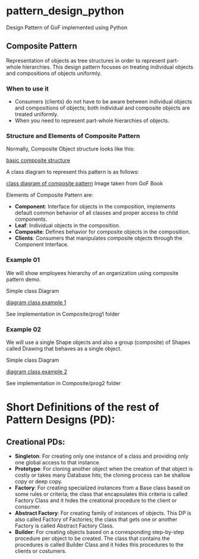 # pattern_design_python
Design Pattern of GoF implemented using Python

## Composite Pattern
Representation of objects as tree structures in order to represent part-whole hierarchies. This design pattern focuses on treating individual objects and compositions of objects uniformly.

### When to use it
* Consumers (clients) do not have to be aware between individual objects and compositions of objects; both individual and composite objects are treated uniformly.
* When you need to represent part-whole hierarchies of objects.

### Structure and Elements of Composite Pattern
Normally, Composite Object structure looks like this:

[basic composite structure](https://drive.google.com/open?id=0B1I420fBHITvTzFpcHZkV25Mc1E)

A class diagram to represent this pattern is as follows:

[class diagram of composite pattern](https://drive.google.com/open?id=0B1I420fBHITvc1p5X0F1WmNuWTQ)
Image taken from GoF Book

Elements of Composite Pattern are:

* __Component__: Interface for objects in the composition, implements default common behavior of all classes and proper access to child components.
* __Leaf__: Individual objects in the composition.
* __Composite__: Defines behavior for composite objects in the composition.
* __Clients__: Consumers that manipulates composite objects through the Component Interface.

### Example 01
We will show employees hierarchy of an organization using composite pattern demo.

Simple class Diagram

[diagram class example 1](https://drive.google.com/open?id=0B1I420fBHITvZ2pIVWNITUdBOG8)

See implementation in Composite/prog1 folder

### Example 02
We will use a single Shape objects and also a group (composite) of Shapes called Drawing that behaves as a single object.

Simple class Diagram

[diagram class example 2](https://drive.google.com/open?id=0B1I420fBHITvTnJfM2pDTE5na2M)

See implementation in Composite/prog2 folder

# Short Definitions of the rest of Pattern Designs (PD):
## Creational PDs:
* __Singleton__: For creating only one instance of a class and providing only one global access to that instance.
* __Prototype__: For cloning another object when the creation of that object is costly or takes many Database hits; the cloning process can be shallow copy or deep copy.
* __Factory__: For creating specialized instances from a Base class based on some rules or criteria; the class that encapsulates this criteria is called Factory Class and it hides the creational procedure to the client or consumer.
* __Abstract Factory__: For creating family of instances of objects. This DP is also called Factory of Factories; the class that gets one or another Factory is called Abstract Factory Class.
* __Builder__: For creating objects based on a corresponding step-by-step procedure per object to be created. The class that contains the procedures is called Builder Class and it hides this procedures to the clients or costumers.

 
